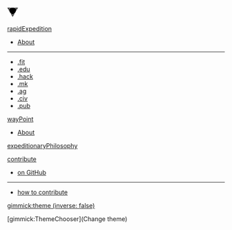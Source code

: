<a href="index.html"><img
        src = "rpdExp_logo.png"
        style = "border: 0;"
        width = "25"
    /></a>

[rapidExpedition]()

 * [About](rapidExpedition/About.md)
 - - - -
 * [.fit](rapidExpedition/fitSum.md)
 * [.edu]()
 * [.hack]()
 * [.mk]()
 * [.ag]()
 * [.civ]()
 * [.pub]()
 

[wayPoint]()

 * [About](wayPoint/About.md)

[expeditionaryPhilosophy]()

[contribute]()

 * [on GitHub](https://github.com/rapidExpedition/theExpeditionarium)
 - - - -
 * [how to contribute](https://dl.dropboxusercontent.com/u/50155576/theExpeditionarium/index.html#!index.md#How_to_Contribute)

<!-- set a default theme -->
[gimmick:theme (inverse: false)](bootstrap)

<!-- show a theme chooser in the menu bar -->
[gimmick:ThemeChooser](Change theme)

